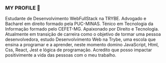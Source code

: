 ### MY PROFILE :robot:

<!--
**HeitorCTrindade/HeitorCTrindade** is a ✨ _special_ ✨ repository because its `README.md` (this file) appears on your GitHub profile.

Here are some ideas to get you started:

- 🔭 I’m currently working on ...
- 🌱 I’m currently learning ...
- 👯 I’m looking to collaborate on ...
- 🤔 I’m looking for help with ...
- 💬 Ask me about ...
- 📫 How to reach me: ...
- 😄 Pronouns: ...
- ⚡ Fun fact: ...
-->

Estudante de Desenvolvimento WebFullStack na TRYBE. Advogado e Bacharel em direito formado pela PUC-MINAS. Ténico em Tecnologia da Informação formado pelo CEFET-MG. Apaixonado por Direito e Tecnologia. Atualmente em transição de carreira como o objetivo de tormar uma pessoa desenvolvedora, estudo Desenvolvimento Web na Trybe, uma escola que ensina a programar e a aprender, neste momento domino JavaScript, Html, Css, React, Jest e lógica de programação. Acredito que posso impactar positivimente a vida das pessoas com o meu trabalho.




